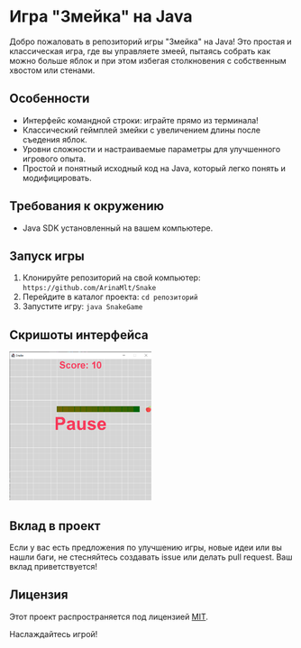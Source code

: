 # Игра "Змейка" на Java

Добро пожаловать в репозиторий игры "Змейка" на Java! Это простая и классическая игра, где вы управляете змеей, пытаясь собрать как можно больше яблок и при этом избегая столкновения с собственным хвостом или стенами.

## Особенности

- Интерфейс командной строки: играйте прямо из терминала!
- Классический геймплей змейки с увеличением длины после съедения яблок.
- Уровни сложности и настраиваемые параметры для улучшенного игрового опыта.
- Простой и понятный исходный код на Java, который легко понять и модифицировать.

## Требования к окружению

- Java SDK установленный на вашем компьютере.

## Запуск игры

1. Клонируйте репозиторий на свой компьютер: `https://github.com/ArinaMlt/Snake`
2. Перейдите в каталог проекта: `cd репозиторий`
3. Запустите игру: `java SnakeGame`

## Скришоты интерфейса
<img src="image/image.png" width="50%" height="50%">

## Вклад в проект

Если у вас есть предложения по улучшению игры, новые идеи или вы нашли баги, не стесняйтесь создавать issue или делать pull request. Ваш вклад приветствуется!

## Лицензия

Этот проект распространяется под лицензией [MIT](LICENSE).

Наслаждайтесь игрой!
